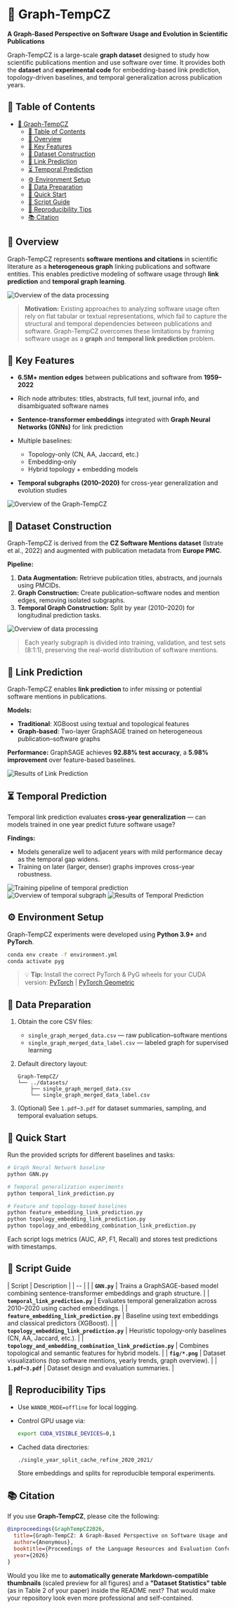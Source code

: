 # 🧠 Graph-TempCZ

**A Graph-Based Perspective on Software Usage and Evolution in Scientific Publications**

Graph-TempCZ is a large-scale **graph dataset** designed to study how scientific publications mention and use software over time.
It provides both the **dataset** and **experimental code** for embedding-based link prediction, topology-driven baselines, and temporal generalization across publication years.



## 📑 Table of Contents

- [🧠 Graph-TempCZ](#-graph-tempcz)
  - [📑 Table of Contents](#-table-of-contents)
  - [🧩 Overview](#-overview)
  - [🚀 Key Features](#-key-features)
  - [🧱 Dataset Construction](#-dataset-construction)
  - [🔗 Link Prediction](#-link-prediction)
  - [⏳ Temporal Prediction](#-temporal-prediction)
  - [⚙️ Environment Setup](#️-environment-setup)
  - [📂 Data Preparation](#-data-preparation)
  - [🚀 Quick Start](#-quick-start)
  - [📜 Script Guide](#-script-guide)
  - [🔁 Reproducibility Tips](#-reproducibility-tips)
  - [📚 Citation](#-citation)



## 🧩 Overview

Graph-TempCZ represents **software mentions and citations** in scientific literature as a **heterogeneous graph** linking publications and software entities.
This enables predictive modeling of software usage through **link prediction** and **temporal graph learning**.

![Overview of the data processing](./fig/fig2.png)

> **Motivation:**
> Existing approaches to analyzing software usage often rely on flat tabular or textual representations, which fail to capture the structural and temporal dependencies between publications and software.
> Graph-TempCZ overcomes these limitations by framing software usage as a **graph** and **temporal link prediction** problem.



## 🚀 Key Features

* **6.5M+ mention edges** between publications and software from **1959–2022**
* Rich node attributes: titles, abstracts, full text, journal info, and disambiguated software names
* **Sentence-transformer embeddings** integrated with **Graph Neural Networks (GNNs)** for link prediction
* Multiple baselines:

  * Topology-only (CN, AA, Jaccard, etc.)
  * Embedding-only
  * Hybrid topology + embedding models
* **Temporal subgraphs (2010–2020)** for cross-year generalization and evolution studies

![Overview of the Graph-TempCZ](./fig/fig4.png)



## 🧱 Dataset Construction

Graph-TempCZ is derived from the **CZ Software Mentions dataset** (Istrate et al., 2022) and augmented with publication metadata from **Europe PMC**.

**Pipeline:**

1. **Data Augmentation:** Retrieve publication titles, abstracts, and journals using PMCIDs.
2. **Graph Construction:** Create publication–software nodes and mention edges, removing isolated subgraphs.
3. **Temporal Graph Construction:** Split by year (2010–2020) for longitudinal prediction tasks.

![Overview of data processing](./fig/fig2.png)

> Each yearly subgraph is divided into training, validation, and test sets (8:1:1), preserving the real-world distribution of software mentions.



## 🔗 Link Prediction

Graph-TempCZ enables **link prediction** to infer missing or potential software mentions in publications.

**Models:**

* **Traditional**: XGBoost using textual and topological features
* **Graph-based**: Two-layer GraphSAGE trained on heterogeneous publication–software graphs

**Performance:**
GraphSAGE achieves **92.88% test accuracy**, a **5.98% improvement** over feature-based baselines.

![Results of Link Prediction](./fig/fig6.png)



## ⏳ Temporal Prediction

Temporal link prediction evaluates **cross-year generalization** — can models trained in one year predict future software usage?

**Findings:**

* Models generalize well to adjacent years with mild performance decay as the temporal gap widens.
* Training on later (larger, denser) graphs improves cross-year robustness.

![Training pipeline of temporal prediction](./fig/fig3.png)
![Overview of temporal subgraph](./fig/fig5.png)
![Results of Temporal Prediction](./fig/fig7.png)



## ⚙️ Environment Setup

Graph-TempCZ experiments were developed using **Python 3.9+** and **PyTorch**.

```bash
conda env create -f environment.yml
conda activate pyg
```

> 💡 **Tip:**
> Install the correct PyTorch & PyG wheels for your CUDA version:
> [PyTorch](https://pytorch.org) | [PyTorch Geometric](https://pytorch-geometric.readthedocs.io)



## 📂 Data Preparation

1. Obtain the core CSV files:

   * `single_graph_merged_data.csv` — raw publication–software mentions
   * `single_graph_merged_data_label.csv` — labeled graph for supervised learning
2. Default directory layout:

   ```
   Graph-TempCZ/
   └── ../datasets/
       ├── single_graph_merged_data.csv
       └── single_graph_merged_data_label.csv
   ```
3. (Optional) See `1.pdf`–`3.pdf` for dataset summaries, sampling, and temporal evaluation setups.



## 🚀 Quick Start

Run the provided scripts for different baselines and tasks:

```bash
# Graph Neural Network baseline
python GNN.py

# Temporal generalization experiments
python temporal_link_prediction.py

# Feature and topology-based baselines
python feature_embedding_link_prediction.py
python topology_embedding_link_prediction.py
python topology_and_embedding_combination_link_prediction.py
```

Each script logs metrics (AUC, AP, F1, Recall) and stores test predictions with timestamps.



## 📜 Script Guide

| Script                                                      | Description                                                                                   |
| -- |  |
| **`GNN.py`**                                                | Trains a GraphSAGE-based model combining sentence-transformer embeddings and graph structure. |
| **`temporal_link_prediction.py`**                           | Evaluates temporal generalization across 2010–2020 using cached embeddings.                   |
| **`feature_embedding_link_prediction.py`**                  | Baseline using text embeddings and classical predictors (XGBoost).                            |
| **`topology_embedding_link_prediction.py`**                 | Heuristic topology-only baselines (CN, AA, Jaccard, etc.).                                    |
| **`topology_and_embedding_combination_link_prediction.py`** | Combines topological and semantic features for hybrid models.                                 |
| **`fig/*.png`**                                             | Dataset visualizations (top software mentions, yearly trends, graph overview).                |
| **`1.pdf`–`3.pdf`**                                         | Dataset design and evaluation summaries.                                                      |



## 🔁 Reproducibility Tips

* Use `WANDB_MODE=offline` for local logging.
* Control GPU usage via:

  ```bash
  export CUDA_VISIBLE_DEVICES=0,1
  ```
* Cached data directories:

  ```
  ./single_year_split_cache_refine_2020_2021/
  ```

  Store embeddings and splits for reproducible temporal experiments.



## 📚 Citation

If you use **Graph-TempCZ**, please cite the following:

```bibtex
@inproceedings{GraphTempCZ2026,
  title={Graph-TempCZ: A Graph-Based Perspective on Software Usage and Evolution in Scientific Publications},
  author={Anonymous},
  booktitle={Proceedings of the Language Resources and Evaluation Conference (LREC 2026)},
  year={2026}
}
```



Would you like me to **automatically generate Markdown-compatible thumbnails** (scaled preview for all figures) and a **"Dataset Statistics" table** (as in Table 2 of your paper) inside the README next?
That would make your repository look even more professional and self-contained.
